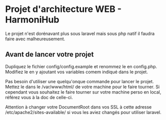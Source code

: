 # Projet d'architecture WEB - HarmoniHub

Le projet n'est dorénavant plus sous laravel mais sous php natif il faudra faire avec malheureusement.

<h2>Avant de lancer votre projet</h2>

Dupliquez le fichier config/config.example et renommez le en config.php. Modifiez le en y ajoutant vos variables comem indiqué dans le projet.

Pas besoin d'utiliser une quelqu'onque commande pour lancer le projet.
Mettez le dans le /var/www/html/ de votre machine pour le faire tourner. Si cependant vous souhaitez le faire tourner sur votre machine perso en local, référez vous à la doc de celle-ci.

Attention à changer votre DocumentRoot dans vos SSL à cette adresse /etc/apache2/sites-available/ si vous les aviez changés pour utiliser laravel.